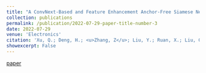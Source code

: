 ```yaml
---
title: "A ConvNext-Based and Feature Enhancement Anchor-Free Siamese Network for Visual Tracking"
collection: publications
permalink: /publication/2022-07-29-paper-title-number-3
date: 2022-07-29
venue: 'Electronics'
citation: 'Xu, Q.; Deng, H.; <u>Zhang, Z</u>; Liu, Y.; Ruan, X.; Liu, G.'
showexcerpt: False
---
```

[paper](https://www.mdpi.com/2079-9292/11/15/2381/pdf)